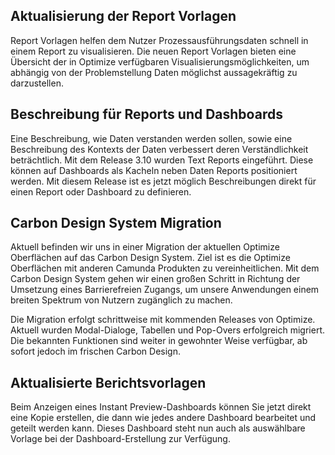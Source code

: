 ## Aktualisierung der Report Vorlagen
Report Vorlagen helfen dem Nutzer Prozessausführungsdaten schnell in einem Report zu visualisieren. Die neuen Report Vorlagen bieten eine Übersicht der in Optimize verfügbaren Visualisierungsmöglichkeiten, um abhängig von der Problemstellung Daten möglichst aussagekräftig zu darzustellen.

## Beschreibung für Reports und Dashboards
Eine Beschreibung, wie Daten verstanden werden sollen, sowie eine Beschreibung des Kontexts der Daten verbessert deren Verständlichkeit beträchtlich. Mit dem Release 3.10 wurden Text Reports eingeführt. Diese können auf Dashboards als Kacheln neben Daten Reports positioniert werden. Mit diesem Release ist es jetzt möglich Beschreibungen direkt für einen Report oder Dashboard zu definieren.

## Carbon Design System Migration
Aktuell befinden wir uns in einer Migration der aktuellen Optimize Oberflächen auf das Carbon Design System. Ziel ist es die Optimize Oberflächen mit anderen Camunda Produkten zu vereinheitlichen. Mit dem Carbon Design System gehen wir einen großen Schritt in Richtung der Umsetzung eines Barrierefreien Zugangs, um unsere Anwendungen einem breiten Spektrum von Nutzern zugänglich zu machen.

Die Migration erfolgt schrittweise mit kommenden Releases von Optimize. Aktuell wurden Modal-Dialoge, Tabellen und Pop-Overs erfolgreich migriert. Die bekannten Funktionen sind weiter in gewohnter Weise verfügbar, ab sofort jedoch im frischen Carbon Design.

## Aktualisierte Berichtsvorlagen
Beim Anzeigen eines Instant Preview-Dashboards können Sie jetzt direkt eine Kopie erstellen, die dann wie jedes andere Dashboard bearbeitet und geteilt werden kann. Dieses Dashboard steht nun auch als auswählbare Vorlage bei der Dashboard-Erstellung zur Verfügung.
